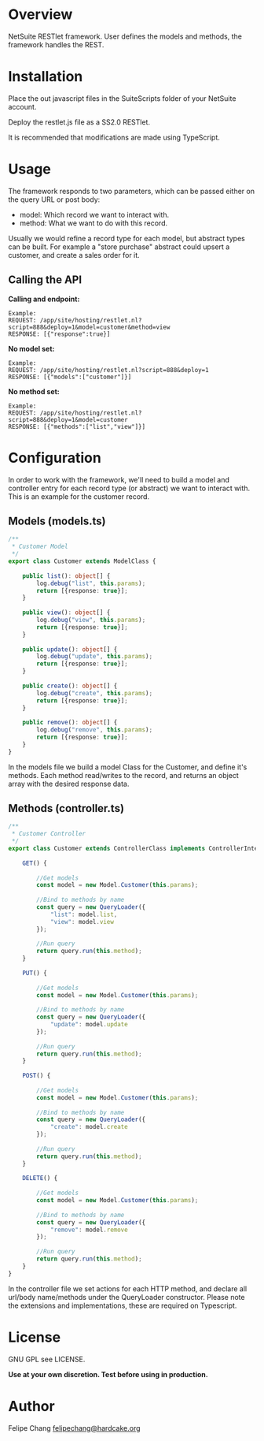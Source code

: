 # Overview
NetSuite RESTlet framework. User defines the models and methods, the framework handles the REST. 
 
# Installation
Place the out javascript files in the SuiteScripts folder of your NetSuite account.

Deploy the restlet.js file as a SS2.0 RESTlet.

It is recommended that modifications are made using TypeScript. 

# Usage
The framework responds to two parameters, which can be passed either on the query URL or post body:
- model: Which record we want to interact with.
- method: What we want to do with this record.

Usually we would refine a record type for each model, but abstract types can be built. 
For example a "store purchase" abstract could upsert a customer, and create a sales order for it. 

## Calling the API

**Calling and endpoint:**
```text
Example:
REQUEST: /app/site/hosting/restlet.nl?script=888&deploy=1&model=customer&method=view
RESPONSE: [{"response":true}]

```

**No model set:**
```text
Example:
REQUEST: /app/site/hosting/restlet.nl?script=888&deploy=1
RESPONSE: [{"models":["customer"]}]
```

**No method set:**
```text
Example:
REQUEST: /app/site/hosting/restlet.nl?script=888&deploy=1&model=customer
RESPONSE: [{"methods":["list","view"]}]
```

# Configuration

In order to work with the framework, we'll need to build a model and controller entry for each record type (or abstract)
 we want to interact with. This is an example for the customer record.

## Models (models.ts)
```typescript
/**
 * Customer Model
 */
export class Customer extends ModelClass {
 
    public list(): object[] {
        log.debug("list", this.params);
        return [{response: true}];
    }
 
    public view(): object[] {
        log.debug("view", this.params);
        return [{response: true}];
    }
 
    public update(): object[] {
        log.debug("update", this.params);
        return [{response: true}];
    }
 
    public create(): object[] {
        log.debug("create", this.params);
        return [{response: true}];
    }
    
    public remove(): object[] {
        log.debug("remove", this.params);
        return [{response: true}];
    }
}
```
In the models file we build a model Class for the Customer, and define it's methods. Each method read/writes to the record, and returns 
an object array with the desired response data.
 
## Methods (controller.ts)
```typescript
/**
 * Customer Controller
 */
export class Customer extends ControllerClass implements ControllerInterface {
 
    GET() {
 
        //Get models
        const model = new Model.Customer(this.params);
 
        //Bind to methods by name
        const query = new QueryLoader({
            "list": model.list,
            "view": model.view
        });
 
        //Run query
        return query.run(this.method);
    }
 
    PUT() {
 
        //Get models
        const model = new Model.Customer(this.params);
 
        //Bind to methods by name
        const query = new QueryLoader({
            "update": model.update
        });
 
        //Run query
        return query.run(this.method);
    }
 
    POST() {
 
        //Get models
        const model = new Model.Customer(this.params);
 
        //Bind to methods by name
        const query = new QueryLoader({
            "create": model.create
        });
 
        //Run query
        return query.run(this.method);
    }
 
    DELETE() {
 
        //Get models
        const model = new Model.Customer(this.params);
 
        //Bind to methods by name
        const query = new QueryLoader({
            "remove": model.remove
        });
 
        //Run query
        return query.run(this.method);
    }
}
```
In the controller file we set actions for each HTTP method, 
and declare all url/body name/methods under the QueryLoader constructor. 
Please note the extensions and implementations, these are required on Typescript.

# License
GNU GPL see LICENSE.

**Use at your own discretion. Test before using in production.**

# Author
Felipe Chang <felipechang@hardcake.org>
